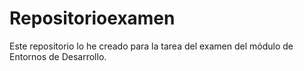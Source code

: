 # Repositorioexamen
Este repositorio lo he creado para la tarea del examen del módulo de Entornos de Desarrollo.
